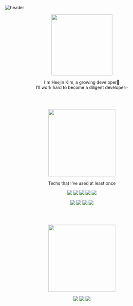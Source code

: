 
![header](https://capsule-render.vercel.app/api?type=waving&color=gradient&height=280&text=Hello%20World!&desc=!false&fontColor=ffffff&fontSize=80&fontAlign=53&fontAlignY=42&descSize=40&descAlign=53&descAlignY=58)  

<p align="center"><image src="https://user-images.githubusercontent.com/71063574/147319874-d6fa2eed-a63e-4f05-b205-30d920b0d546.png" style="width: 200px; height: auto;"/></p>
<p align="center"> I'm Heejin Kim, a growing developer🌱<br/>I'll work hard to become a diligent developer💦  </p>
<br/>
</br>
<p align="center"><image src="https://user-images.githubusercontent.com/71063574/147320604-091f513e-8929-4a8f-bf26-6f7c3b409cf8.png" style="width: 220px; height: auto;"/> </p>
<p align="center">Techs that I've used at least once   </p>
<p align="center"><img src="https://img.shields.io/badge/Python-3766AB?style=flat-square&logo=Python&logoColor=white&color=blue"/></a> <img src="https://img.shields.io/badge/JAVA-3766AB?style=flat-square&logo=Java&logoColor=white&color=red"/></a> <img src="https://img.shields.io/badge/C-3766AB?style=flat-square&logo=C&logoColor=white&color=2D4263"/></a> <img src="https://img.shields.io/badge/JavaScript-3766AB?style=flat-square&logo=JavaScript&logoColor=white&color=yellow"/></a> <img src="https://img.shields.io/badge/MySQL-3766AB?style=flat-square&logo=MySQL&logoColor=white&color=orange"/></a> </p>
<p align="center"><img src="https://img.shields.io/badge/OpenCV-3766AB?style=flat-square&logo=OpenCV&logoColor=white&color=06FF00"/></a> <img src="https://img.shields.io/badge/TensorFlow-3766AB?style=flat-square&logo=TensorFlow&logoColor=white&color=orange"/></a> <img src="https://img.shields.io/badge/React.js-3766AB?style=flat-square&logo=React&logoColor=black&color=84DFFF"/></a> <img src="https://img.shields.io/badge/AWS-3766AB?style=flat-square&logo=Amazon AWS&logoColor=orange&color=E8E1D9"/></a>   </p>
<br/>
</br>
<p align="center"> <image src="https://user-images.githubusercontent.com/71063574/147320836-da32c343-db6d-4c66-bdd7-1df61fcb2c34.png" style="width: 220px; height: auto;"/>  </p>
<p align="center"><a href="https://velog.io/@heejinkim0812"><img src="https://img.shields.io/badge/Velog-3766AB?style=flat-square&logo=Vimeo&logoColor=white&color=57CC99&link=내링크"/></a> <a href=""><img src="https://img.shields.io/badge/Gmail-3766AB?style=flat-square&logo=Gmail&logoColor=white&color=9B0000&link=내링크"/></a> <a href="https://www.youtube.com/channel/UC73gxBkGXg3ocutr0wz4FBw"><img src="https://img.shields.io/badge/YouTube-3766AB?style=flat-square&logo=YouTube&logoColor=white&color=CD1818&link=내링크"/></a>  </p>
</br>
</br>
</br>



